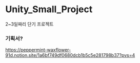 # Unity_Small_Project
 2~3일짜리 단기 프로젝트

### 기획서?
https://peppermint-waxflower-91d.notion.site/1a6bf749df0680dcb1b5c5e281798b37?pvs=4 
